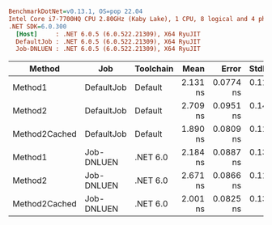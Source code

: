 ``` ini

BenchmarkDotNet=v0.13.1, OS=pop 22.04
Intel Core i7-7700HQ CPU 2.80GHz (Kaby Lake), 1 CPU, 8 logical and 4 physical cores
.NET SDK=6.0.300
  [Host]     : .NET 6.0.5 (6.0.522.21309), X64 RyuJIT
  DefaultJob : .NET 6.0.5 (6.0.522.21309), X64 RyuJIT
  Job-DNLUEN : .NET 6.0.5 (6.0.522.21309), X64 RyuJIT


```
|        Method |        Job | Toolchain |     Mean |     Error |    StdDev |
|-------------- |----------- |---------- |---------:|----------:|----------:|
|       Method1 | DefaultJob |   Default | 2.131 ns | 0.0774 ns | 0.1134 ns |
|       Method2 | DefaultJob |   Default | 2.709 ns | 0.0951 ns | 0.1423 ns |
| Method2Cached | DefaultJob |   Default | 1.890 ns | 0.0809 ns | 0.1134 ns |
|       Method1 | Job-DNLUEN |  .NET 6.0 | 2.184 ns | 0.0887 ns | 0.1382 ns |
|       Method2 | Job-DNLUEN |  .NET 6.0 | 2.671 ns | 0.0866 ns | 0.1126 ns |
| Method2Cached | Job-DNLUEN |  .NET 6.0 | 2.001 ns | 0.0825 ns | 0.1333 ns |
